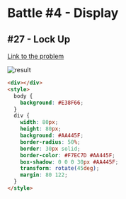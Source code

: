# Battle #4 - Display

## #27 - Lock Up

[Link to the problem](https://cssbattle.dev/play/27)

![result](./images/027_lock_up.png)

```html
<div></div>
<style>
  body {
    background: #E38F66;
  }
  div {
    width: 80px;
    height: 80px;
    background: #AA445F;
    border-radius: 50%;
    border: 30px solid;
    border-color: #F7EC7D #AA445F;
    box-shadow: 0 0 0 30px #AA445F;
    transform: rotate(45deg);
    margin: 80 122; 
  }
</style>
```
